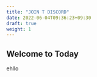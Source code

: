 ```yaml
---
title: "JOIN T DISCORD"
date: 2022-06-04T09:36:23+09:30
draft: true
weight: 1
---
```


## Welcome to Today

ehllo
